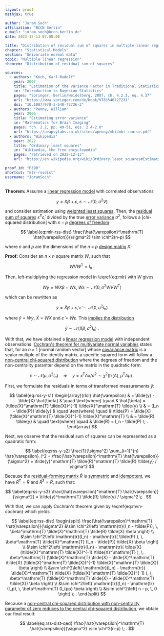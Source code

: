 ```yaml
---
layout: proof
mathjax: true

author: "Joram Soch"
affiliation: "BCCN Berlin"
e_mail: "joram.soch@bccn-berlin.de"
date: 2022-12-13 07:08:00

title: "Distribution of residual sum of squares in multiple linear regression with weighted least squares"
chapter: "Statistical Models"
section: "Univariate normal data"
topic: "Multiple linear regression"
theorem: "Distribution of residual sum of squares"

sources:
  - authors: "Koch, Karl-Rudolf"
    year: 2007
    title: "Estimation of the Variance Factor in Traditional Statistics"
    in: "Introduction to Bayesian Statistics"
    pages: "Springer, Berlin/Heidelberg, 2007, ch. 4.2.3, eq. 4.37"
    url: "https://www.springer.com/de/book/9783540727231"
    doi: "10.1007/978-3-540-72726-2"
  - authors: "Penny, William"
    year: 2006
    title: "Estimating error variance"
    in: "Mathematics for Brain Imaging"
    pages: "ch. 2.2, pp. 49-51, eqs. 2.4-2.8"
    url: "https://ueapsylabs.co.uk/sites/wpenny/mbi/mbi_course.pdf"
  - authors: "Wikipedia"
    year: 2022
    title: "Ordinary least squares"
    in: "Wikipedia, the free encyclopedia"
    pages: "retrieved on 2022-12-13"
    url: "https://en.wikipedia.org/wiki/Ordinary_least_squares#Estimation"

proof_id: "P390"
shortcut: "mlr-rssdist"
username: "JoramSoch"
---
```



**Theorem:** Assume a [linear regression model](/D/mlr) with correlated observations

$$ \label{eq:mlr}
y = X\beta + \varepsilon, \; \varepsilon \sim \mathcal{N}(0, \sigma^2 V)
$$

and consider estimation using [weighted least squares](/P/mlr-wls). Then, the [residual sum of squares](/D/rss) $\hat{\varepsilon}^\mathrm{T} \hat{\varepsilon}$, divided by the true [error variance](/D/mlr) $\sigma^2$, follows a [chi-squared distribution] with $n-p$ [degrees of freedom](/D/dof)

$$ \label{eq:mlr-rss-dist}
\frac{\hat{\varepsilon}^\mathrm{T} \hat{\varepsilon}}{\sigma^2} \sim \chi^2(n-p)
$$

where $n$ and $p$ are the dimensions of the $n \times p$ [design matrix](/D/mlr) $X$.


**Proof:** Consider an $n \times n$ square matrix $W$, such that

$$ \label{eq:W-def}
W V W^\mathrm{T} = I_n \; .
$$

Then, left-multiplying the regression model in \eqref{eq:mlr} with $W$ gives

$$ \label{eq:mlr-W-s1}
Wy = WX\beta + W\varepsilon, \; W\varepsilon \sim \mathcal{N}(0, \sigma^2 W V W^\mathrm{T})
$$

which can be rewritten as

$$ \label{eq:mlr-W-s2}
\tilde{y} = \tilde{X}\beta + \tilde{\varepsilon}, \; \tilde{\varepsilon} \sim \mathcal{N}(0, \sigma^2 I_n)
$$

where $\tilde{y} = Wy$, $\tilde{X} = WX$ and $\tilde{\varepsilon} = W\varepsilon$. This [implies the distribution](/P/mvn-ltt)

$$ \label{eq:y-tilde-dist}
\tilde{y} \sim \mathcal{N}(\tilde{X} \beta, \sigma^2 I_n) \; .
$$

With that, we have obtained a [linear regression model](/D/mlr) with independent observations. [Cochran's theorem for multivariate normal variables](/P/mvn-cochran) states that, for an $n \times 1$ [normal random vector] whose [covariance matrix](/D/covmat) is a scalar multiple of the identity matrix, a specific squared form will follow a [non-central chi-squared distribution](/D/ncchi2) where the degrees of freedom and the non-centrality paramter depend on the matrix in the quadratic form:

$$ \label{eq:mvn-cochran}
x \sim \mathcal{N}(\mu, \sigma^2 I_n) \quad \Rightarrow \quad y = x^\mathrm{T} A x /\sigma^2 \sim \chi^2\left( \mathrm{tr}(A), \mu^\mathrm{T} A \mu \right) \; .
$$

First, we formulate the residuals in terms of transformed measurements $\tilde{y}$:

$$ \label{eq:rss-y-s1}
\begin{array}{rlcl}
\hat{\varepsilon} & = \tilde{y} - \tilde{X} \hat{\beta} & \quad \text{where} \quad & \hat{\beta} = (\tilde{X}^\mathrm{T} \tilde{X})^{-1} \tilde{X}^\mathrm{T} \tilde{y} \\
& = (I_n - \tilde{P}) \tilde{y} & \quad \text{where} \quad & \tilde{P} = \tilde{X} (\tilde{X}^\mathrm{T} \tilde{X})^{-1} \tilde{X}^\mathrm{T} \\
& = \tilde{R} \tilde{y} & \quad \text{where} \quad & \tilde{R} = I_n - \tilde{P} \; .
\end{array}
$$

Next, we observe that the residual sum of squares can be represented as a quadratic form:

$$ \label{eq:rss-y-s2}
\frac{1}{\sigma^2} \sum_{i=1}^{n} \hat{\varepsilon}_i^2 = \frac{\hat{\varepsilon}^\mathrm{T} \hat{\varepsilon}}{\sigma^2} = \tilde{y}^\mathrm{T} \tilde{R}^\mathrm{T} \tilde{R} \tilde{y} / \sigma^2
$$

Because the [residual-forming matrix](/D/rfmat) $\tilde{R}$ is [symmetric](/P/mlr-symm) and [idempotent](/P/mlr-idem), we have $\tilde{R}^\mathrm{T} = \tilde{R}$ and $\tilde{R}^2 = \tilde{R}$, such that:

$$ \label{eq:rss-y-s3}
\frac{\hat{\varepsilon}^\mathrm{T} \hat{\varepsilon}}{\sigma^2} = \tilde{y}^\mathrm{T} \tilde{R} \tilde{y} / \sigma^2 \; .
$$

With that, we can apply Cochran's theorem given by \eqref{eq:mvn-cochran} which yields

$$ \label{eq:rss-dist}
\begin{split}
\frac{\hat{\varepsilon}^\mathrm{T} \hat{\varepsilon}}{\sigma^2} &\sim \chi^2\left( \mathrm{tr}(I_n - \tilde{P}), \, \beta^\mathrm{T} \tilde{X}^\mathrm{T} \tilde{R} \tilde{X} \beta \right) \\
&\sim \chi^2\left( \mathrm{tr}(I_n) - \mathrm{tr}( \tilde{P} ), \, \beta^\mathrm{T} \tilde{X}^\mathrm{T} (I_n - \tilde{P}) \tilde{X} \beta \right) \\
&\sim \chi^2\left( \mathrm{tr}(I_n) - \mathrm{tr}( \tilde{X} (\tilde{X}^\mathrm{T} \tilde{X})^{-1} \tilde{X}^\mathrm{T} ), \, \beta^\mathrm{T} (\tilde{X}^\mathrm{T} \tilde{X} - \tilde{X}^\mathrm{T} \tilde{X} (\tilde{X}^\mathrm{T} \tilde{X})^{-1} \tilde{X}^\mathrm{T} \tilde{X}) \beta \right) \\
&\sim \chi^2\left( \mathrm{tr}(I_n) - \mathrm{tr}( \tilde{X}^\mathrm{T} \tilde{X} (\tilde{X}^\mathrm{T} \tilde{X})^{-1} ), \, \beta^\mathrm{T} (\tilde{X}^\mathrm{T} \tilde{X} - \tilde{X}^\mathrm{T} \tilde{X}) \beta \right) \\
&\sim \chi^2\left( \mathrm{tr}(I_n) - \mathrm{tr}(I_p), \, \beta^\mathrm{T} 0_{pp} \beta \right) \\
&\sim \chi^2\left( n - p, \, 0 \right) \; .
\end{split}
$$

Because a [non-central chi-squared distribution with non-centrality parameter of zero reduces to the central chi-squared distribution](/P/ncchi2-chi2), we obtain our final result:

$$ \label{eq:rss-dist-qed}
\frac{\hat{\varepsilon}^\mathrm{T} \hat{\varepsilon}}{\sigma^2} \sim \chi^2(n-p) \; .
$$